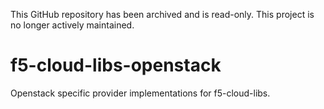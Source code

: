 This GitHub repository has been archived and is read-only. This project is no longer actively maintained.


# f5-cloud-libs-openstack


Openstack specific provider implementations for f5-cloud-libs.
